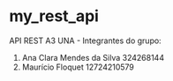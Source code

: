 # my_rest_api
API REST A3 UNA - Integrantes do grupo:
1) Ana Clara Mendes da Silva 324268144
2) Maurício Floquet 12724210579
